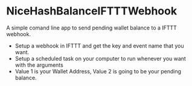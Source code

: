 # NiceHashBalanceIFTTTWebhook
A simple comand line app to send pending wallet balance to a IFTTT webhook.

- Setup a webhook in IFTTT and get the key and event name that you want.
- Setup a scheduled task on your computer to run whenever you want with the arguments <WalletAddress> <EventName> <Key>
- Value 1 is your Wallet Address, Value 2 is going to be your pending balance.
